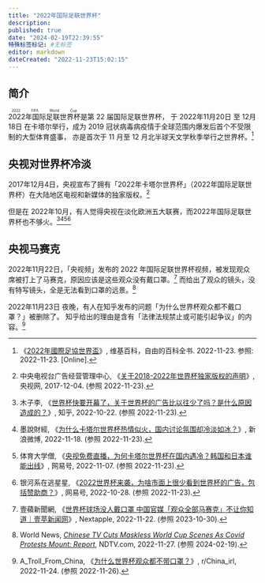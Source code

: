 ```yaml
---
title: "2022年国际足联世界杯"
description:
published: true
date: "2024-02-19T22:39:55"
特殊标签标记: #无标签
editor: markdown
dateCreated: "2022-11-23T15:02:15"
---
```


## 简介

<ruby>2022年国际足联世界杯<rp>(</rp><rt>2022 FIFA World Cup</rt><rp>)</rp></ruby>是第 22 届国际足联世界杯，
于 2022年11月20日 至 12月18日 在卡塔尔举行，成为 2019 冠状病毒病疫情于全球范围内爆发后首个不受限制的大型体育盛事，
亦是首次于 11 月至 12 月北半球天文学秋季举行之世界杯。[^wiki]

[^wiki]: 《[2022年國際足協世界盃](https://zh.wikipedia.org/zh-cn/2022年國際足協世界盃)》, 维基百科，自由的百科全书. 2022-11-23. 参照: 2022-11-23. [Online].

## 央视对世界杯冷淡

2017年12月4日，央视宣布了拥有「2022年卡塔尔世界杯」（2022年国际足联世界杯）在大陆地区电视和新媒体的独家版权。[^171204]

[^171204]: 中央电视台广告经营管理中心, 《[关于2018-2022年世界杯独家版权的声明](https://web.archive.org/web/20221116081524/http://1118.cctv.com/2017/12/04/ARTILRnGr6NVfpfoeqzn7oOO171204.shtml)》, 央视网, 2017-12-04. (参照 2022-11-23).

但是在 2022年10月，有人觉得央视在淡化欧洲五大联赛，而2022年国际足联世界杯也不够火。[^561570073][^68842][^9DZBS][^527124]

[^561570073]: 木子李, 《[世界杯快要开幕了，关于世界杯的广告比以往少了吗？是什么原因造成的？](https://www.zhihu.com/question/561570073)》, 知乎, 2022-10-22. (参照 2022-11-23).

[^68842]: 墨說財經, 《[为什么卡塔尔世界杯热情似火，国内讨论氛围却冷淡如冰？](https://web.archive.org/web/20221123075731/https://m.weibo.cn/status/4837121850868842)》, 新浪微博, 2022-11-18. (参照 2022-11-23).

[^9DZBS]: 体育大学僧, 《[央视免费直播，为何卡塔尔世界杯在国内遇冷？韩国和日本谁能出线](https://web.archive.org/web/20221123075854/https://www.163.com/dy/article/HLIQ2C0L0549DZBS.html)》, 网易号, 2022-11-07. (参照 2022-11-23).

[^527124]: 银河系在逃星星, 《[2022世界杯来袭，为啥市面上很少看到世界杯的广告，包括赞助商？](https://web.archive.org/web/20221123100600/https://www.163.com/dy/article/HKOOOU2G05527124.html)》, 网易号, 2022-10-28. (参照 2022-11-23).

## 央视马赛克

2022年11月22日，「央视频」发布的 2022 年国际足联世界杯视频，被发现观众席被打上了马赛克，原因应该是这些观众没有戴口罩。[^72E92]
而给出了观众的镜头，没有特写镜头，全是无法看到口罩的远景。[^57957]

[^72E92]: 壹蘋新聞網, 《[世界杯球场没人戴口罩 中国官媒「观众全部马赛克」不让你知道｜壹苹新闻网](https://web.archive.org/web/20221122101724/https://tw.nextapple.com/international/20221122/9E7734A9EE79AC90B1DDA5B76FD72E92)》, Nextapple, 2022-11-22. (参照 2023-10-30).

[^57957]: World News, _[Chinese TV Cuts Maskless World Cup Scenes As Covid Protests Mount: Report](https://web.archive.org/web/20231013171122/https://www.ndtv.com/world-news/chinese-tv-cuts-maskless-world-cup-scenes-as-covid-protests-mount-report-3557957)_, NDTV.com, 2022-11-27. (参照 2024-02-19).

2022年11月23日 夜晚，有人在知乎发布的问题「为什么世界杯观众都不戴口罩？」被删除了。
知乎给出的理由是含有「法律法规禁止或可能引起争议」的内容。[^z3jsj2]

[^z3jsj2]: A_Troll_From_China, 《[为什么世界杯观众都不带口罩？](https://web.archive.org/web/20221125045609/https://www.reddit.com/comments/z3jsj2)》, r/China_irl, 2022-11-24. (参照 2022-11-26).
